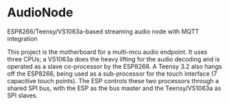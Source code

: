 # AudioNode
ESP8266/Teensy/VS1063a-based streaming audio node with MQTT integration

This project is the motherboard for a multi-mcu audio endpoint.  It uses three CPUs; a VS1063a does the heavy lifting for the audio decoding and is operated as a slave co-processor by the ESP8266.  A Teensy 3.2 also hangs off the ESP8266, being used as a sub-processor for the touch interface (7 capacitive touch points).  The ESP controls these two processors through a shared SPI bus, with the ESP as the bus master and the Teensy/VS1063a as SPI slaves.
